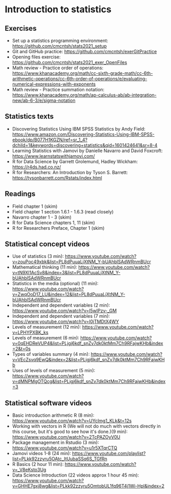 # Introduction to statistics

## Exercises

* Set up a statistics programming environment: https://github.com/cmcntsh/stats2021_setup
* Git and GitHub practice: https://github.com/cmcntsh/exerGitPractice
* Opening files exercise: https://github.com/cmcntsh/stats2021_exer_OpenFiles
* Math review - Practice order of operations: https://www.khanacademy.org/math/cc-sixth-grade-math/cc-6th-arithmetic-operations/cc-6th-order-of-operations/e/evaluating-numerical-expressions-with-exponents
* Math review - Practice summation notation: https://www.khanacademy.org/math/ap-calculus-ab/ab-integration-new/ab-6-3/e/sigma-notation

## Statistics texts

* Discovering Statistics Using IBM SPSS Statistics by Andy Field: https://www.amazon.com/Discovering-Statistics-Using-IBM-SPSS-ebook/dp/B077H1KGZN/ref=sr_1_4?dchild=1&keywords=discovering+statistics&qid=1601424641&sr=8-4
* Learning Statistics with Jamovi by Danielle Navarro and David Foxcroft: https://www.learnstatswithjamovi.com/
* R for Data Science by Garrett Grolemund, Hadley Wickham: https://r4ds.had.co.nz/
* R for Researchers: An Introduction by Tyson S. Barrett: https://tysonbarrett.com/Rstats/index.html

## Readings

* Field chapter 1 (skim)
* Field chapter 1 section 1.6.1 - 1.6.3 (read closely)
* Navarro chapter 1 - 3 (skim)
* R for Data Science chapters 1, 11 (skim)
* R for Researchers Preface, Chapter 1 (skim)

## Statistical concept videos

* Use of statistics (3 min): https://www.youtube.com/watch?v=zouPoc49xbk&list=PL8dPuuaLjXtNM_Y-bUAhblSAdWRnmBUcr
* Mathematical thinking (11 min): https://www.youtube.com/watch?v=tN9Xl1AcSv8&index=3&list=PL8dPuuaLjXtNM_Y-bUAhblSAdWRnmBUcr
* Statistics in the media (optional) (11 min): https://www.youtube.com/watch?v=ZwqOoD17_LU&index=12&list=PL8dPuuaLjXtNM_Y-bUAhblSAdWRnmBUcr
* Independent and dependent variables (2 min): https://www.youtube.com/watch?v=l5wIPzv-_GM
* Independent and dependent variables (7 min): https://www.youtube.com/watch?v=l0jTMDtX4WY
* Levels of measurement (12 min): https://www.youtube.com/watch?v=LPHYPXBK_ks
* Levels of measurement (6 min): https://www.youtube.com/watch?v=0qEHDReVUP4&list=PLjgj6kdf_snZv7dk0ktMm7Ch9RFajwKHb&index=2&t=0s
* Types of variables summary (4 min): https://www.youtube.com/watch?v=VEcZsvq9EwQ&index=2&list=PLjgj6kdf_snZv7dk0ktMm7Ch9RFajwKHb
* Uses of levels of measurement (5 min): https://www.youtube.com/watch?v=dMNPMgOTQcg&list=PLjgj6kdf_snZv7dk0ktMm7Ch9RFajwKHb&index=3

## Statistical software videos

* Basic introduction arithmetic R (8 min): https://www.youtube.com/watch?v=UYclmg1_KLk&t=12s
* Working with vectors in R (We will not do much with vectors directly in this course, but it's good to see how it's done.)(9 min): https://www.youtube.com/watch?v=2TcPAZOyV0U
* Package management in Rstudio (3 min): https://www.youtube.com/watch?v=u1r5XTqrCTQ
* Jamovi videos 1-8 (24 min): https://www.youtube.com/playlist?list=PLkk92zzyru5OAtc_ItUubaSSq6S_TGfRn
* R Basics (2 hour 11 min): https://www.youtube.com/watch?v=_V8eKsto3Ug
* Data Science Introduction (22 videos approx 1 hour 45 min): https://www.youtube.com/watch?v=GHHE7gxj8wg&list=PLkk92zzyru5OmtobUL1fq96T4j1Wi-Hpl&index=2
